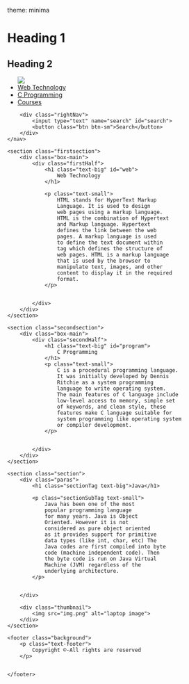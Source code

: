 theme: minima
# Heading 1
## Heading 2
<!DOCTYPE html>

<html>

<head>
	<title>
		Simple web Development Template
	</title>
</head>

<body>
	<nav class="navbar background">
		<ul class="nav-list">
			<div class="logo">
				<img src="logo.png">
			</div>
			<li><a href="#web">Web Technology</a></li>
			<li><a href="#program">C Programming</a></li>
			<li><a href="#course">Courses</a></li>
		</ul>

		<div class="rightNav">
			<input type="text" name="search" id="search">
			<button class="btn btn-sm">Search</button>
		</div>
	</nav>

	<section class="firstsection">
		<div class="box-main">
			<div class="firstHalf">
				<h1 class="text-big" id="web">
					Web Technology
				</h1>
				
				<p class="text-small">
					HTML stands for HyperText Markup
					Language. It is used to design
					web pages using a markup language.
					HTML is the combination of Hypertext
					and Markup language. Hypertext
					defines the link between the web
					pages. A markup language is used
					to define the text document within
					tag which defines the structure of
					web pages. HTML is a markup language
					that is used by the browser to
					manipulate text, images, and other
					content to display it in the required
					format.
				</p>


			</div>
		</div>
	</section>

	<section class="secondsection">
		<div class="box-main">
			<div class="secondHalf">
				<h1 class="text-big" id="program">
					C Programming
				</h1>
				<p class="text-small">
					C is a procedural programming language.
					It was initially developed by Dennis
					Ritchie as a system programming
					language to write operating system.
					The main features of C language include
					low-level access to memory, simple set
					of keywords, and clean style, these
					features make C language suitable for
					system programming like operating system
					or compiler development.
				</p>


			</div>
		</div>
	</section>

	<section class="section">
		<div class="paras">
			<h1 class="sectionTag text-big">Java</h1>

			<p class="sectionSubTag text-small">
				Java has been one of the most
				popular programming language
				for many years. Java is Object
				Oriented. However it is not
				considered as pure object oriented
				as it provides support for primitive
				data types (like int, char, etc) The
				Java codes are first compiled into byte
				code (machine independent code). Then
				the byte code is run on Java Virtual
				Machine (JVM) regardless of the
				underlying architecture.
			</p>


		</div>

		<div class="thumbnail">
			<img src="img.png" alt="laptop image">
		</div>
	</section>

	<footer class="background">
		<p class="text-footer">
			Copyright ©-All rights are reserved
		</p>


	</footer>
</body>

</html>
